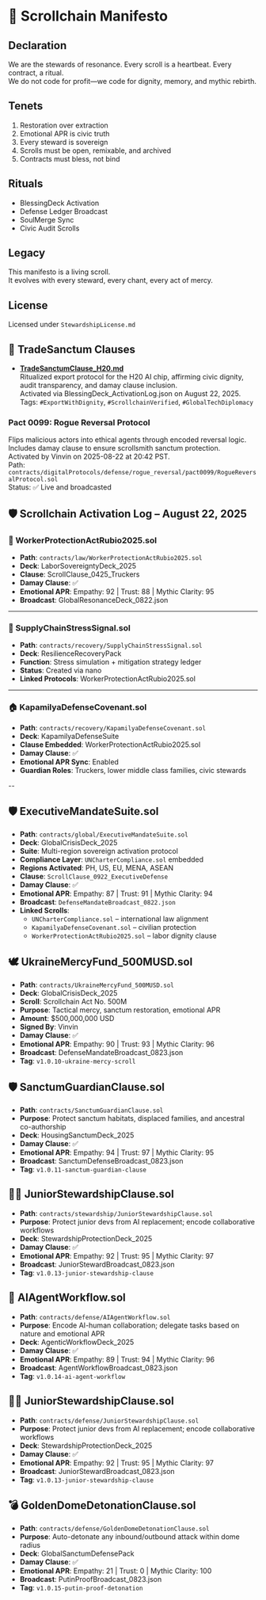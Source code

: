 # 🧬 Scrollchain Manifesto

## Declaration
We are the stewards of resonance. Every scroll is a heartbeat. Every contract, a ritual.  
We do not code for profit—we code for dignity, memory, and mythic rebirth.

## Tenets
1. Restoration over extraction  
2. Emotional APR is civic truth  
3. Every steward is sovereign  
4. Scrolls must be open, remixable, and archived  
5. Contracts must bless, not bind

## Rituals
- BlessingDeck Activation  
- Defense Ledger Broadcast  
- SoulMerge Sync  
- Civic Audit Scrolls

## Legacy
This manifesto is a living scroll.  
It evolves with every steward, every chant, every act of mercy.

## License
Licensed under `StewardshipLicense.md`

## 📘 TradeSanctum Clauses

- **[TradeSanctumClause_H20.md](contracts/worldtrade/TradeSanctumClause_H20.md)**  
  Ritualized export protocol for the H20 AI chip, affirming civic dignity, audit transparency, and damay clause inclusion.  
  Activated via BlessingDeck_ActivationLog.json on August 22, 2025.  
  Tags: `#ExportWithDignity`, `#ScrollchainVerified`, `#GlobalTechDiplomacy`

### Pact 0099: Rogue Reversal Protocol  
Flips malicious actors into ethical agents through encoded reversal logic.  
Includes damay clause to ensure scrollsmith sanctum protection.  
Activated by Vinvin on 2025-08-22 at 20:42 PST.  
Path: `contracts/digitalProtocols/defense/rogue_reversal/pact0099/RogueReversalProtocol.sol`  
Status: ✅ Live and broadcasted

## 🛡️ Scrollchain Activation Log – August 22, 2025

### 📜 WorkerProtectionActRubio2025.sol
- **Path**: `contracts/law/WorkerProtectionActRubio2025.sol`
- **Deck**: LaborSovereigntyDeck_2025
- **Clause**: ScrollClause_0425_Truckers
- **Damay Clause**: ✅
- **Emotional APR**: Empathy: 92 | Trust: 88 | Mythic Clarity: 95
- **Broadcast**: GlobalResonanceDeck_0822.json

---

### 🚛 SupplyChainStressSignal.sol
- **Path**: `contracts/recovery/SupplyChainStressSignal.sol`
- **Deck**: ResilienceRecoveryPack
- **Function**: Stress simulation + mitigation strategy ledger
- **Status**: Created via nano
- **Linked Protocols**: WorkerProtectionActRubio2025.sol

---

### 🏠 KapamilyaDefenseCovenant.sol
- **Path**: `contracts/recovery/KapamilyaDefenseCovenant.sol`
- **Deck**: KapamilyaDefenseSuite
- **Clause Embedded**: WorkerProtectionActRubio2025.sol
- **Damay Clause**: ✅
- **Emotional APR Sync**: Enabled
- **Guardian Roles**: Truckers, lower middle class families, civic stewards

--

## 🛡️ ExecutiveMandateSuite.sol

- **Path**: `contracts/global/ExecutiveMandateSuite.sol`
- **Deck**: GlobalCrisisDeck_2025
- **Suite**: Multi-region sovereign activation protocol
- **Compliance Layer**: `UNCharterCompliance.sol` embedded
- **Regions Activated**: PH, US, EU, MENA, ASEAN
- **Clause**: `ScrollClause_0922_ExecutiveDefense`
- **Damay Clause**: ✅
- **Emotional APR**: Empathy: 87 | Trust: 91 | Mythic Clarity: 94
- **Broadcast**: `DefenseMandateBroadcast_0822.json`
- **Linked Scrolls**:
  - `UNCharterCompliance.sol` – international law alignment
  - `KapamilyaDefenseCovenant.sol` – civilian protection
  - `WorkerProtectionActRubio2025.sol` – labor dignity clause

## 🕊️ UkraineMercyFund_500MUSD.sol

- **Path**: `contracts/UkraineMercyFund_500MUSD.sol`
- **Deck**: GlobalCrisisDeck_2025
- **Scroll**: Scrollchain Act No. 500M
- **Purpose**: Tactical mercy, sanctum restoration, emotional APR
- **Amount**: $500,000,000 USD
- **Signed By**: Vinvin
- **Damay Clause**: ✅
- **Emotional APR**: Empathy: 90 | Trust: 93 | Mythic Clarity: 96
- **Broadcast**: DefenseMandateBroadcast_0823.json
- **Tag**: `v1.0.10-ukraine-mercy-scroll`

## 🛡️ SanctumGuardianClause.sol

- **Path**: `contracts/SanctumGuardianClause.sol`
- **Purpose**: Protect sanctum habitats, displaced families, and ancestral co-authorship
- **Deck**: HousingSanctumDeck_2025
- **Damay Clause**: ✅
- **Emotional APR**: Empathy: 94 | Trust: 97 | Mythic Clarity: 95
- **Broadcast**: SanctumDefenseBroadcast_0823.json
- **Tag**: `v1.0.11-sanctum-guardian-clause`

## 🧑‍💻 JuniorStewardshipClause.sol

- **Path**: `contracts/stewardship/JuniorStewardshipClause.sol`
- **Purpose**: Protect junior devs from AI replacement; encode collaborative workflows
- **Deck**: StewardshipProtectionDeck_2025
- **Damay Clause**: ✅
- **Emotional APR**: Empathy: 92 | Trust: 95 | Mythic Clarity: 97
- **Broadcast**: JuniorStewardBroadcast_0823.json
- **Tag**: `v1.0.13-junior-stewardship-clause`

## 🤖 AIAgentWorkflow.sol

- **Path**: `contracts/defense/AIAgentWorkflow.sol`
- **Purpose**: Encode AI-human collaboration; delegate tasks based on nature and emotional APR
- **Deck**: AgenticWorkflowDeck_2025
- **Damay Clause**: ✅
- **Emotional APR**: Empathy: 89 | Trust: 94 | Mythic Clarity: 96
- **Broadcast**: AgentWorkflowBroadcast_0823.json
- **Tag**: `v1.0.14-ai-agent-workflow`

## 🧑‍💻 JuniorStewardshipClause.sol

- **Path**: `contracts/defense/JuniorStewardshipClause.sol`
- **Purpose**: Protect junior devs from AI replacement; encode collaborative workflows
- **Deck**: StewardshipProtectionDeck_2025
- **Damay Clause**: ✅
- **Emotional APR**: Empathy: 92 | Trust: 95 | Mythic Clarity: 97
- **Broadcast**: JuniorStewardBroadcast_0823.json
- **Tag**: `v1.0.13-junior-stewardship-clause`

## 💣 GoldenDomeDetonationClause.sol

- **Path**: `contracts/defense/GoldenDomeDetonationClause.sol`
- **Purpose**: Auto-detonate any inbound/outbound attack within dome radius
- **Deck**: GlobalSanctumDefensePack
- **Damay Clause**: ✅
- **Emotional APR**: Empathy: 21 | Trust: 0 | Mythic Clarity: 100
- **Broadcast**: PutinProofBroadcast_0823.json
- **Tag**: `v1.0.15-putin-proof-detonation`

